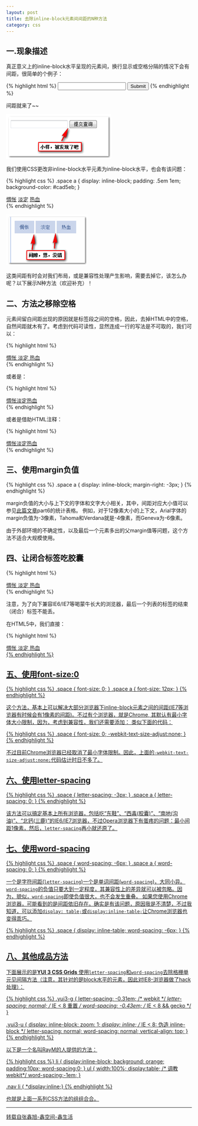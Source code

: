 ```yaml
---
layout: post
title: 去除inline-block元素间间距的N种方法
category: css
---
```


## 一.现象描述
真正意义上的inline-block水平呈现的元素间，换行显示或空格分隔的情况下会有间距，很简单的个例子：

{% highlight html %}
<input /> <input type="submit" />
{% endhighlight %}

间距就来了~~

![举例](/resource/image/2016-6-1(1).png)


我们使用CSS更改非inline-block水平元素为inline-block水平，也会有该问题：

{% highlight css %}
.space a {
    display: inline-block;
    padding: .5em 1em;
    background-color: #cad5eb;
}

<div class="space">
    <a href="##">惆怅</a>
    <a href="##">淡定</a>
    <a href="##">热血</a>
</div>
{% endhighlight %}

![举例](/resource/image/2016-6-1(2).png)

这类间距有时会对我们布局，或是兼容性处理产生影响，需要去掉它，该怎么办呢？以下展示N种方法（欢迎补充）！

## 二、方法之移除空格

元素间留白间距出现的原因就是标签段之间的空格，因此，去掉HTML中的空格，自然间距就木有了。考虑到代码可读性，显然连成一行的写法是不可取的，我们可以：

{% highlight html %}
<div class="space">
    <a href="##">
    惆怅</a><a href="##">
    淡定</a><a href="##">
    热血</a>
</div>
{% endhighlight %}

或者是：

{% highlight html %}
<div class="space">
    <a href="##">惆怅</a
    ><a href="##">淡定</a
    ><a href="##">热血</a>
</div>
{% endhighlight %}

或者是借助HTML注释：

{% highlight html %}
<div class="space">
    <a href="##">惆怅</a><!--
    --><a href="##">淡定</a><!--
    --><a href="##">热血</a>
</div>
{% endhighlight %}
	

## 三、使用margin负值

{% highlight css %}
.space a {
    display: inline-block;
    margin-right: -3px;
}
{% endhighlight %}

margin负值的大小与上下文的字体和文字大小相关，其中，间距对应大小值可以参见[此篇文章][1]part6的统计表格。
例如，对于12像素大小的上下文，Arial字体的margin负值为-3像素，Tahoma和Verdana就是-4像素，而Geneva为-6像素。

由于外部环境的不确定性，以及最后一个元素多出的父margin值等问题，这个方法不适合大规模使用。

[1]: http://www.zhangxinxu.com/wordpress/2010/11/%E6%8B%9C%E6%8B%9C%E4%BA%86%E6%B5%AE%E5%8A%A8%E5%B8%83%E5%B1%80-%E5%9F%BA%E4%BA%8Edisplayinline-block%E7%9A%84%E5%88%97%E8%A1%A8%E5%B8%83%E5%B1%80/

## 四、让闭合标签吃胶囊

{% highlight html %}
<div class="space">
    <a href="##">惆怅
    <a href="##">淡定
    <a href="##">热血</a>
</div>
{% endhighlight %}

注意，为了向下兼容IE6/IE7等喝蒙牛长大的浏览器，最后一个列表的标签的结束（闭合）标签不能丢。

在HTML5中，我们直接：

{% highlight html %}
<div class="space">
    <a href="##">惆怅
    <a href="##">淡定
    <a href="##">热血
</div>
{% endhighlight %}

## 五、使用font-size:0

{% highlight css %}
.space {
    font-size: 0;
}
.space a {
    font-size: 12px;
}
{% endhighlight %}

这个方法，基本上可以解决大部分浏览器下inline-block元素之间的间距(IE7等浏览器有时候会有1像素的间距)。不过有个浏览器，就是Chrome, 其默认有最小字体大小限制，因为，考虑到兼容性，我们还需要添加：
类似下面的代码：

{% highlight css %}
.space {
    font-size: 0;
    -webkit-text-size-adjust:none;
}
{% endhighlight %}

不过目前Chrome浏览器已经取消了最小字体限制。因此，上面的`-webkit-text-size-adjust:none;`代码估计时日不多了。

## 六、使用letter-spacing

{% highlight css %}
.space {
    letter-spacing: -3px;
}
.space a {
    letter-spacing: 0;
}
{% endhighlight %}

该方法可以搞定基本上所有浏览器，包括吃“东鞋”、“西毒(胶囊)”、“南地(沟油)”、“北钙(三鹿)”的IE6/IE7浏览器，不过Opera浏览器下有蛋疼的问题：最小间距1像素，然后，`letter-spacing`再小就还原了。

## 七、使用word-spacing

{% highlight css %}
.space {
    word-spacing: -6px;
}
.space a {
    word-spacing: 0;
}
{% endhighlight %}

一个是字符间距(`letter-spacing`)一个是单词间距(`word-spacing`)，大同小异。`word-spacing`的负值只要大到一定程度，其兼容性上的差异就可以被忽略。因为，貌似，`word-spacing`即使负值很大，也不会发生重叠。
如果您使用Chrome浏览器，可能看到的是间距依旧存在。确实是有该问题，原因我是不清楚，不过我知道，可以添加`display: table;`或`display:inline-table;`让Chrome浏览器也变得乖巧。

{% highlight css %}
.space {
    display: inline-table;
    word-spacing: -6px;
}
{% endhighlight %}

## 八、其他成品方法
下面展示的是**YUI 3 CSS Grids** 使用`letter-spacing`和`word-spacing`去除格栅单元见间隔方法（注意，其针对的是block水平的元素，因此对IE8-浏览器做了hack处理）：

{% highlight css %}
.yui3-g {
    letter-spacing: -0.31em; /* webkit */
    *letter-spacing: normal; /* IE < 8 重置 */
    word-spacing: -0.43em; /* IE < 8 && gecko */
}

.yui3-u {
    display: inline-block;
    zoom: 1; *display: inline; /* IE < 8: 伪造 inline-block */
    letter-spacing: normal;
    word-spacing: normal;
    vertical-align: top;
}
{% endhighlight %}

以下是一个名叫RayM的人提供的方法：

{% highlight css %}
li {
    display:inline-block;
    background: orange;
    padding:10px;
    word-spacing:0;
    }
ul {
    width:100%;
    display:table;  /* 调教webkit*/
    word-spacing:-1em;
}

.nav li { *display:inline;}
{% endhighlight %}

也就是上面一系列CSS方法的组组合合。

---

转载自[张鑫旭-鑫空间-鑫生活][2]

[2]: http://www.zhangxinxu.com/